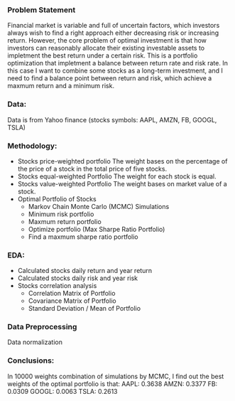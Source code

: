 ### Problem Statement

  Financial market is variable and full of uncertain factors, which investors always wish to find a right approach either decreasing risk or increasing return. However, the core problem of optimal investment is that how investors can reasonably allocate their existing investable assets to impletment the best return under a certain risk. This is a portfolio optimization that impletment a balance between return rate and risk rate. In this case I want to combine some stocks as a long-term investment, and I need to find a balance point between return and risk, which achieve a maxmum return and a minimum risk.


### Data:
  Data is from Yahoo finance (stocks symbols: AAPL, AMZN, FB, GOOGL, TSLA)
  
  
### Methodology:
  - Stocks price-weighted portfolio
    The weight bases on the percentage of the price of a stock in the total price of five stocks.
  - Stocks equal-weighted Portfolio
    The weight for each stock is equal.
  - Stocks value-weighted Portfolio
    The weight bases on market value of a stock.
  - Optimal Portfolio of Stocks
    - Markov Chain Monte Carlo (MCMC) Simulations
    - Minimum risk portfolio
    - Maxmum return portfolio
    - Optimize portfolio (Max Sharpe Ratio Portfolio)
    - Find a maxmum sharpe ratio portfolio


### EDA:
  - Calculated stocks daily return and year return
  - Calculated stocks daily risk and year risk
  - Stocks correlation analysis
    - Correlation Matrix of Portfolio
    - Covariance Matrix of Portfolio
    - Standard Deviation / Mean of Portfolio


### Data Preprocessing
   Data normalization
   
  
### Conclusions:
  In 10000 weights combination of simulations by MCMC, I find out the best weights of the optimal portfolio is that:
    AAPL: 0.3638
    AMZN: 0.3377
      FB: 0.0309
   GOOGL: 0.0063
    TSLA: 0.2613